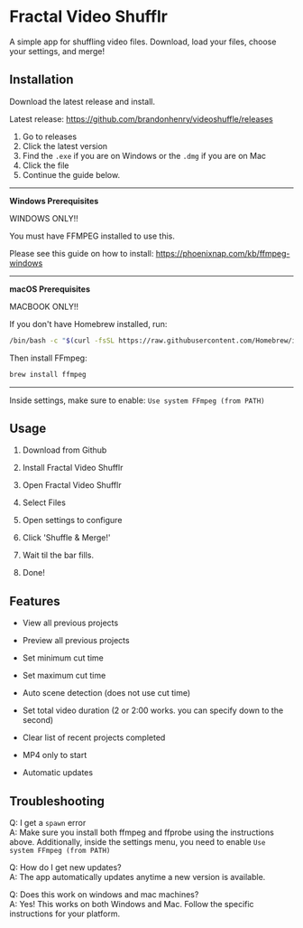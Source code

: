 # Fractal Video Shufflr

A simple app for shuffling video files. Download, load your files, choose your settings, and merge!

## Installation

Download the latest release and install. 

Latest release: https://github.com/brandonhenry/videoshuffle/releases

1. Go to releases
2. Click the latest version
3. Find the `.exe` if you are on Windows or the `.dmg` if you are on Mac
4. Click the file
5. Continue the guide below.
<hr>

**Windows Prerequisites**

WINDOWS ONLY!!

You must have FFMPEG installed to use this. 

Please see this guide on how to install: https://phoenixnap.com/kb/ffmpeg-windows

<hr>

**macOS Prerequisites**

MACBOOK ONLY!!

If you don't have Homebrew installed, run:

```bash
/bin/bash -c "$(curl -fsSL https://raw.githubusercontent.com/Homebrew/install/HEAD/install.sh)"
```

Then install FFmpeg:

```bash
brew install ffmpeg
```
<hr>

Inside settings, make sure to enable: `Use system FFmpeg (from PATH)`


## Usage


1. Download from Github

2. Install Fractal Video Shufflr

3. Open Fractal Video Shufflr

4. Select Files

5. Open settings to configure

6. Click 'Shuffle & Merge!'

7. Wait til the bar fills.

8. Done!

## Features

- View all previous projects

- Preview all previous projects

- Set minimum cut time 

- Set maximum cut time

- Auto scene detection (does not use cut time)

- Set total video duration (2 or 2:00 works. you can specify down to the second)

- Clear list of recent projects completed

- MP4 only to start

- Automatic updates

## Troubleshooting

Q: I get a `spawn` error
<br>
A: Make sure you install both ffmpeg and ffprobe using the instructions above. Additionally, inside the settings menu, you need to enable `Use system FFmpeg (from PATH)`

Q: How do I get new updates? 
<br>
A: The app automatically updates anytime a new version is available.

Q: Does this work on windows and mac machines? 
<br>
A: Yes! This works on both Windows and Mac. Follow the specific instructions for your platform. 
